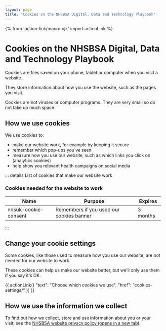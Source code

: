 ```yaml
---
layout: page
title: "Cookies on the NHSBSA Digital, Data and Technology Playbook"
---
```


{% from 'action-link/macro.njk' import actionLink %}

# Cookies on the NHSBSA Digital, Data and Technology Playbook

Cookies are files saved on your phone, tablet or computer when you visit a website.

They store information about how you use the website, such as the pages you visit.

Cookies are not viruses or computer programs. They are very small so do not take up much space.

## How we use cookies

We use cookies to:

- make our website work, for example by keeping it secure
- remember which pop-ups you've seen
- measure how you use our website, such as which links you click on (analytics cookies)
- help show you relevant health campaigns on social media

::: details List of cookies that make our website work    

### Cookies needed for the website to work

| Name | Purpose | Expires |
| ----------- | ----------- | ----------- |
| nhsuk-cookie-consent | Remembers if you used our cookies banner | 3 months |

:::

## Change your cookie settings

Some cookies, like those used to measure how you use our website, are not needed for our website to work.

These cookies can help us make our website better, but we'll only use them if you say it's OK.

{{ actionLink({
  "text": "Choose which cookies we use",
  "href": "cookies-settings/"
}) }}

## How we use the information we collect

To find out how we collect, store and use information about you or your visit, see the [NHSBSA website privacy policy (opens in a new tab)](https://www.nhsbsa.nhs.uk/our-policies/privacy).